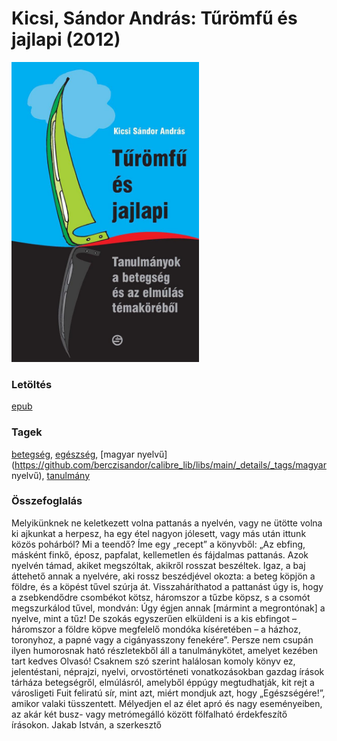 # <a name="id_384">Kicsi, Sándor András: Tűrömfű és jajlapi (2012)</a>
<img src="https://github.com/BercziSandor/calibre_lib/raw/main/libs/main/Kicsi%2C%20Sandor%20Andras/Turomfu%20es%20jajlapi%20%28384%29/cover.jpg" alt="cover" width="300"/>

### Letöltés
[epub](https://github.com/BercziSandor/calibre_lib/raw/main/libs/main/Kicsi%2C%20Sandor%20Andras/Turomfu%20es%20jajlapi%20%28384%29/Turomfu%20es%20jajlapi%20-%20Kicsi%2C%20Sandor%20Andras.epub)

### Tagek
[betegség](https://github.com/berczisandor/calibre_lib/libs/main/_details/_tags/betegség), [egészség](https://github.com/berczisandor/calibre_lib/libs/main/_details/_tags/egészség), [magyar nyelvű](https://github.com/berczisandor/calibre_lib/libs/main/_details/_tags/magyar nyelvű), [tanulmány](https://github.com/berczisandor/calibre_lib/libs/main/_details/_tags/tanulmány)

### Összefoglalás
<div>
<p>Melyikünknek ​ne keletkezett volna pattanás a nyelvén, vagy ne ütötte volna ki ajkunkat a herpesz, ha egy étel nagyon jólesett, vagy más után ittunk közös pohárból? Mi a teendő? Íme egy „recept” a könyvből: „Az ebfing, másként finkő, éposz, papfalat, kellemetlen és fáj­dalmas pattanás. Azok nyelvén támad, akiket megszóltak, akikről rosszat beszéltek. Igaz, a baj áttehető annak a nyelvére, aki rossz beszédjével okozta: a beteg köpjön a földre, és a köpést tűvel szúrja át. Visszaháríthatod a pattanást úgy is, hogy a zsebkendődre csombékot kötsz, háromszor a tűzbe köpsz, s a csomót meg­szurkálod tűvel, mondván: Úgy égjen annak [mármint a megron­tónak] a nyelve, mint a tűz! De szokás egyszerűen elküldeni is a kis ebfingot – háromszor a földre köpve megfelelő mondóka kíséretében – a házhoz, toronyhoz, a papné vagy a cigányasszony fenekére”. Persze nem csupán ilyen humorosnak ható részletekből áll a tanulmánykötet, amelyet kezében tart kedves Olvasó! Csaknem szó szerint halálosan komoly könyv ez, jelentéstani, néprajzi, nyelvi, orvostörténeti vonatkozásokban gazdag írások tárháza betegségről, elmúlásról, amelyből éppúgy megtud­hatják, kit rejt a városligeti Fuit feliratú sír, mint azt, miért mondjuk azt, hogy „Egészségére!”, amikor valaki tüsszentett. Mélyedjen el az élet apró és nagy eseményeiben, az akár két busz- vagy metrómegálló között fölfalható érdekfeszítő írásokon. Jakab István, a szerkesztő</p></div>


